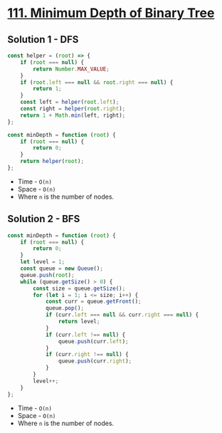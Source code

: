 # [111. Minimum Depth of Binary Tree](https://leetcode.com/problems/minimum-depth-of-binary-tree/)

## Solution 1 - DFS

```js
const helper = (root) => {
    if (root === null) {
        return Number.MAX_VALUE;
    }
    if (root.left === null && root.right === null) {
        return 1;
    }
    const left = helper(root.left);
    const right = helper(root.right);
    return 1 + Math.min(left, right);
};

const minDepth = function (root) {
    if (root === null) {
        return 0;
    }
    return helper(root);
};
```

-   Time - `O(n)`
-   Space - `O(n)`
-   Where `n` is the number of nodes.

## Solution 2 - BFS

```js
const minDepth = function (root) {
    if (root === null) {
        return 0;
    }
    let level = 1;
    const queue = new Queue();
    queue.push(root);
    while (queue.getSize() > 0) {
        const size = queue.getSize();
        for (let i = 1; i <= size; i++) {
            const curr = queue.getFront();
            queue.pop();
            if (curr.left === null && curr.right === null) {
                return level;
            }
            if (curr.left !== null) {
                queue.push(curr.left);
            }
            if (curr.right !== null) {
                queue.push(curr.right);
            }
        }
        level++;
    }
};
```

-   Time - `O(n)`
-   Space - `O(n)`
-   Where `n` is the number of nodes.
